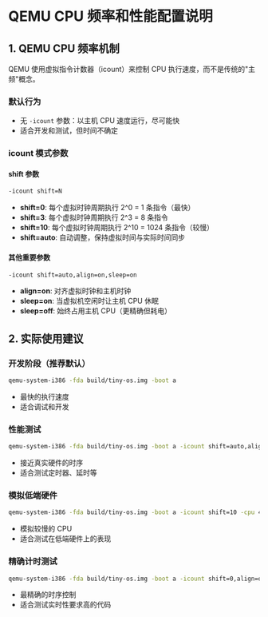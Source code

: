 # QEMU CPU 频率和性能配置说明

## 1. QEMU CPU 频率机制

QEMU 使用虚拟指令计数器（icount）来控制 CPU 执行速度，而不是传统的"主频"概念。

### 默认行为

- 无 `-icount` 参数：以主机 CPU 速度运行，尽可能快
- 适合开发和测试，但时间不确定

### icount 模式参数

#### shift 参数

```bash
-icount shift=N
```

- **shift=0**: 每个虚拟时钟周期执行 2^0 = 1 条指令（最快）
- **shift=3**: 每个虚拟时钟周期执行 2^3 = 8 条指令
- **shift=10**: 每个虚拟时钟周期执行 2^10 = 1024 条指令（较慢）
- **shift=auto**: 自动调整，保持虚拟时间与实际时间同步

#### 其他重要参数

```bash
-icount shift=auto,align=on,sleep=on
```

- **align=on**: 对齐虚拟时钟和主机时钟
- **sleep=on**: 当虚拟机空闲时让主机 CPU 休眠
- **sleep=off**: 始终占用主机 CPU（更精确但耗电）

## 2. 实际使用建议

### 开发阶段（推荐默认）

```bash
qemu-system-i386 -fda build/tiny-os.img -boot a
```

- 最快的执行速度
- 适合调试和开发

### 性能测试

```bash
qemu-system-i386 -fda build/tiny-os.img -boot a -icount shift=auto,align=on
```

- 接近真实硬件的时序
- 适合测试定时器、延时等

### 模拟低端硬件

```bash
qemu-system-i386 -fda build/tiny-os.img -boot a -icount shift=10 -cpu 486
```

- 模拟较慢的 CPU
- 适合测试在低端硬件上的表现

### 精确计时测试

```bash
qemu-system-i386 -fda build/tiny-os.img -boot a -icount shift=0,align=on,sleep=off
```

- 最精确的时序控制
- 适合测试实时性要求高的代码
